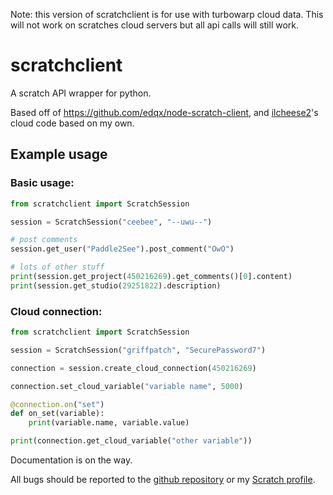 Note: this version of scratchclient is for use with turbowarp cloud data. This will not work on scratches cloud servers but all api calls will still work.

# scratchclient
A scratch API wrapper for python. 

Based off of https://github.com/edqx/node-scratch-client, and [ilcheese2](https://scratch.mit.edu/users/ilcheese2/)'s cloud code based on my own. 

## Example usage

### Basic usage:
```python
from scratchclient import ScratchSession

session = ScratchSession("ceebee", "--uwu--")

# post comments
session.get_user("Paddle2See").post_comment("OwO")

# lots of other stuff
print(session.get_project(450216269).get_comments()[0].content)
print(session.get_studio(29251822).description)
```
### Cloud connection:
```python
from scratchclient import ScratchSession

session = ScratchSession("griffpatch", "SecurePassword7")

connection = session.create_cloud_connection(450216269)

connection.set_cloud_variable("variable name", 5000)

@connection.on("set")
def on_set(variable):
    print(variable.name, variable.value)

print(connection.get_cloud_variable("other variable"))
```

Documentation is on the way.

All bugs should be reported to the [github repository](https://github.com/CubeyTheCube/scratchclient) or my [Scratch profile](https://scratch.mit.edu/users/Raihan142857/).
